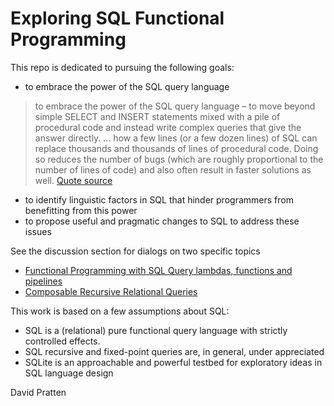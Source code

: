 # Exploring SQL Functional Programming

This repo is dedicated to pursuing the following goals:
- to embrace the power of the SQL query language
> to embrace the power of the SQL query language – to move beyond simple SELECT and INSERT statements mixed with a pile of procedural code and instead write complex queries that give the answer directly. ... how a few lines (or a few dozen lines) of SQL can replace thousands and thousands of lines of procedural code. Doing so reduces the number of bugs (which are roughly proportional to the number of lines of code) and also often result in faster solutions as well. [Quote source](https://www.sqlite.org/forum/forumpost/44c8bf23fa?t=h)
- to identify linguistic factors in SQL that hinder programmers from benefitting from this power
- to propose useful and pragmatic changes to SQL to address these issues

See the discussion section for dialogs on two specific topics
- [Functional Programming with SQL Query lambdas, functions and pipelines](https://github.com/DavidPratten/sql-fp/discussions/6)
- [Composable Recursive Relational Queries](https://github.com/DavidPratten/sql-fp/discussions/8)

This work is based on a few assumptions about SQL:
- SQL is a (relational) pure functional query language with strictly controlled effects.
- SQL recursive and fixed-point queries are, in general, under appreciated
- SQLite is an approachable and powerful testbed for exploratory ideas in SQL language design

David Pratten
